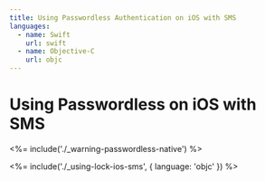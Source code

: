 ```yaml
---
title: Using Passwordless Authentication on iOS with SMS
languages:
  - name: Swift
    url: swift
  - name: Objective-C
    url: objc
---
```

# Using Passwordless on iOS with SMS

<!-- markdownlint-disable -->

<%= include('./_warning-passwordless-native') %>

<%= include('./_using-lock-ios-sms', { language: 'objc' }) %>
